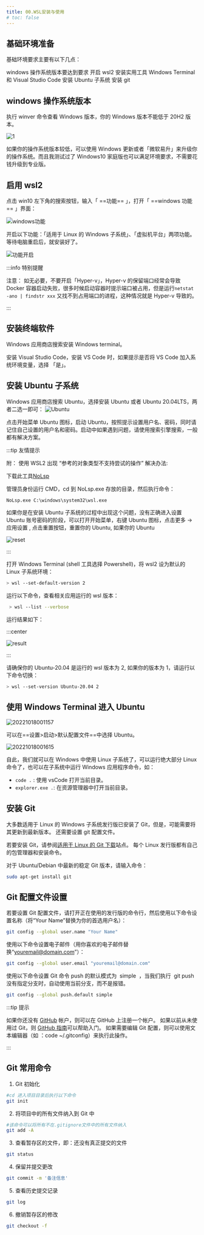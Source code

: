 ```yaml
---
title: 00.WSL安装与使用
# toc: false
---
```


## 基础环境准备

基础环境要求主要有以下几点：

windows 操作系统版本要达到要求
开启 wsl2
安装实用工具 Windows Terminal 和 Visual Studio Code
安装 Ubuntu 子系统
安装 git

## windows 操作系统版本

执行 winver 命令查看 Windows 版本，你的 Windows 版本不能低于 20H2 版本。

![1](http://cdn.bestuid.com/img/202210170306908.png)

如果你的操作系统版本较低，可以使用 Windows 更新或者「微软易升」来升级你的操作系统。而且我测试过了 Windows10 家庭版也可以满足环境要求，不需要花钱升级到专业版。

## 启用 wsl2

点击 win10 左下角的搜索按钮，输入「 ==功能== 」，打开「 ==windows 功能== 」界面：

![windows功能](http://cdn.bestuid.com/img/windows功能.png)

开启以下功能：「适用于 Linux 的 Windows 子系统」、「虚拟机平台」两项功能。等待电脑重启后，就安装好了。

![功能开启](http://cdn.bestuid.com/img/功能开启.png)

:::info 特别提醒

注意： 如无必要，不要开启「Hyper-v」，Hyper-v 的保留端口经常会导致 Docker 容器启动失败，很多时候启动容器时提示端口被占用，但是运行`netstat -ano | findstr xxx` 又找不到占用端口的进程，这种情况就是 Hyper-v 导致的。

:::

## 安装终端软件

Windows 应用商店搜索安装 Windows terminal。

安装 Visual Studio Code，安装 VS Code 时，如果提示是否将 VS Code 加入系统环境变量，选择 「是」。

## 安装 Ubuntu 子系统

Windows 应用商店搜索 Ubuntu，选择安装 Ubuntu 或者 Ubuntu 20.04LTS，两者二选一即可：
![Ubuntu](http://cdn.bestuid.com/img/Ubuntu.png)

点击开始菜单 Ubuntu 图标，启动 Ubuntu，按照提示设置用户名、密码，同时请记住自己设置的用户名和密码。启动中如果遇到问题，请使用搜索引擎搜索，一般都有解决方案。

:::tip 友情提示

附： 使用 WSL2 出现 “参考的对象类型不支持尝试的操作” 解决办法:

下载此工具[NoLsp](http://file2.happyjava.cn/NoLsp.exe)

管理员身份运行 CMD，cd 到 NoLsp.exe 存放的目录，然后执行命令：

```cmd
NoLsp.exe C:\windows\system32\wsl.exe
```

如果你是在安装 Ubuntu 子系统的过程中出现这个问题，没有正确进入设置 Ubuntu 账号密码的阶段，可以打开开始菜单，右键 Ubuntu 图标，点击更多 -> 应用设置 , 点击重置按钮，重置你的 Ubuntu, 如果你的 Ubuntu

![reset](http://cdn.bestuid.com/img/reset.png)

:::

打开 Windows Terminal (shell 工具选择 Powershell)，将 wsl2 设为默认的 Linux 子系统环境：

```bash
> wsl --set-default-version 2
```

运行以下命令，查看相关应用运行的 wsl 版本：

```bash
 > wsl --list --verbose
```

运行结果如下：

:::center

![result](http://cdn.bestuid.com/img/result.png)

:::

请确保你的 Ubuntu-20.04 是运行的 wsl 版本为 2, 如果你的版本为 1，请运行以下命令切换：

```bash
> wsl --set-version Ubuntu-20.04 2
```

## 使用 Windows Terminal 进入 Ubuntu

![20221018001157](http://cdn.bestuid.com/img/20221018001157.png)

可以在==设置>启动>默认配置文件==中选择 Ubuntu。

![20221018001615](http://cdn.bestuid.com/img/20221018001615.png)

自此，我们就可以在 Windows 中使用 Linux 子系统了，可以运行绝大部分 Linux 命令了，也可以在子系统中运行 Windows 应用程序命令，如：

- `code .` : 使用 vsCode 打开当前目录。
- `explorer.exe .`: 在资源管理器中打开当前目录。

## 安装 Git

大多数适用于 Linux 的 Windows 子系统发行版已安装了 Git，但是，可能需要将其更新到最新版本。 还需要设置 git 配置文件。

若要安装 Git，请参阅[适用于 Linux 的 Git 下载](https://git-scm.com/download/linux)站点。 每个 Linux 发行版都有自己的包管理器和安装命令。

对于 Ubuntu/Debian 中最新的稳定 Git 版本，请输入命令：

```Bash
sudo apt-get install git
```

## Git 配置文件设置

若要设置 Git 配置文件，请打开正在使用的发行版的命令行，然后使用以下命令设置名称（将“Your Name”替换为你的首选用户名）：

```Bash
git config --global user.name "Your Name"
```

使用以下命令设置电子邮件（用你喜欢的电子邮件替换“youremail@domain.com”）：

```Bash
git config --global user.email "youremail@domain.com"
```

使用以下命令设置 Git 命令 push 的默认模式为  simple  ，当我们执行  git push  没有指定分支时，自动使用当前分支，而不是报错。

```Bash
git config --global push.default simple
```

:::tip 提示

如果你还没有 [GitHub](https://www.github.com) 帐户，则可以在 GitHub 上注册一个帐户。 如果以前从未使用过 Git，则 [GitHub 指南](https://docs.github.com/cn)可以帮助入门。 如果需要编辑 Git 配置，则可以使用文本编辑器（如 ：code ~/.gitconfig）来执行此操作。

:::

## Git 常用命令

1. Git 初始化

```Bash
#cd 进入项目目录后执行以下命令
git init
```

2. 将项目中的所有文件纳入到 Git 中

```Bash
#该命令可以将所有不在.gitignore文件中的所有文件纳入
git add -A
```

3. 查看暂存区的文件，即：还没有真正提交的文件

```Bash
git status
```

4. 保留并提交更改

```Bash
git commit -m '备注信息'
```

5. 查看历史提交记录

```Bash
git log
```

6. 撤销暂存区的修改

```Bash
git checkout -f
```

